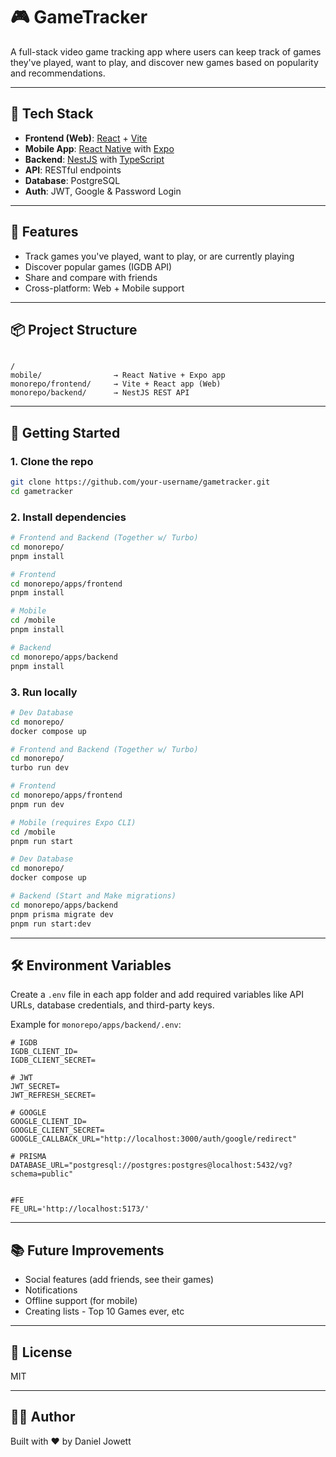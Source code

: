# 🎮 GameTracker

A full-stack video game tracking app where users can keep track of games they've played, want to play, and discover new games based on popularity and recommendations.

---

## 🧱 Tech Stack

- **Frontend (Web)**: [React](https://react.dev/) + [Vite](https://vitejs.dev/)
- **Mobile App**: [React Native](https://reactnative.dev/) with [Expo](https://expo.dev/)
- **Backend**: [NestJS](https://nestjs.com/) with [TypeScript](https://www.typescriptlang.org/)
- **API**: RESTful endpoints
- **Database**: PostgreSQL
- **Auth**: JWT, Google & Password Login

---

## 🚀 Features

- Track games you've played, want to play, or are currently playing
- Discover popular games (IGDB API)
- Share and compare with friends
- Cross-platform: Web + Mobile support

---

## 📦 Project Structure

```

/
mobile/                → React Native + Expo app
monorepo/frontend/     → Vite + React app (Web)
monorepo/backend/      → NestJS REST API

````

---

## 📲 Getting Started

### 1. Clone the repo

```bash
git clone https://github.com/your-username/gametracker.git
cd gametracker
````

### 2. Install dependencies

```bash
# Frontend and Backend (Together w/ Turbo)
cd monorepo/
pnpm install

# Frontend
cd monorepo/apps/frontend
pnpm install

# Mobile
cd /mobile
pnpm install

# Backend
cd monorepo/apps/backend
pnpm install
```

### 3. Run locally

```bash
# Dev Database
cd monorepo/
docker compose up

# Frontend and Backend (Together w/ Turbo)
cd monorepo/
turbo run dev

# Frontend
cd monorepo/apps/frontend
pnpm run dev

# Mobile (requires Expo CLI)
cd /mobile
pnpm run start

# Dev Database
cd monorepo/
docker compose up

# Backend (Start and Make migrations)
cd monorepo/apps/backend
pnpm prisma migrate dev
pnpm run start:dev
```

---

## 🛠 Environment Variables

Create a `.env` file in each app folder and add required variables like API URLs, database credentials, and third-party keys.

Example for `monorepo/apps/backend/.env`:

```
# IGDB
IGDB_CLIENT_ID=
IGDB_CLIENT_SECRET=

# JWT
JWT_SECRET=
JWT_REFRESH_SECRET=

# GOOGLE
GOOGLE_CLIENT_ID=
GOOGLE_CLIENT_SECRET=
GOOGLE_CALLBACK_URL="http://localhost:3000/auth/google/redirect"

# PRISMA
DATABASE_URL="postgresql://postgres:postgres@localhost:5432/vg?schema=public"


#FE
FE_URL='http://localhost:5173/'

```

---

## 📚 Future Improvements

* Social features (add friends, see their games)
* Notifications
* Offline support (for mobile)
* Creating lists - Top 10 Games ever, etc

---

## 📄 License

MIT

---

## 👨‍💻 Author

Built with ❤️ by Daniel Jowett

```
